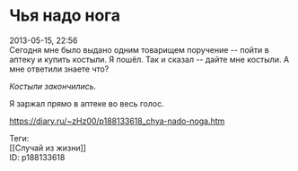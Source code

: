 Чья надо нога
==============

   
 2013-05-15, 22:56   
  Сегодня мне было выдано одним товарищем поручение -- пойти в аптеку и купить костыли. Я пошёл. Так и сказал -- дайте мне костыли. А мне ответили знаете что?   
   
  *Костыли закончились.*    
   
 Я заржал прямо в аптеке во весь голос.   
    
 <https://diary.ru/~zHz00/p188133618_chya-nado-noga.htm>   
   
 Теги:   
 [[Случай из жизни]]   
 ID: p188133618